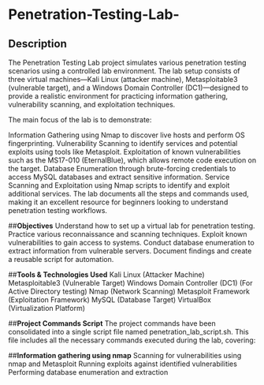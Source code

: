 # Penetration-Testing-Lab-

## Description

The Penetration Testing Lab project simulates various penetration testing scenarios using a controlled lab environment. The lab setup consists of three virtual machines—Kali Linux (attacker machine), Metasploitable3 (vulnerable target), and a Windows Domain Controller (DC1)—designed to provide a realistic environment for practicing information gathering, vulnerability scanning, and exploitation techniques.

The main focus of the lab is to demonstrate:

Information Gathering using Nmap to discover live hosts and perform OS fingerprinting.
Vulnerability Scanning to identify services and potential exploits using tools like Metasploit.
Exploitation of known vulnerabilities such as the MS17-010 (EternalBlue), which allows remote code execution on the target.
Database Enumeration through brute-forcing credentials to access MySQL databases and extract sensitive information.
Service Scanning and Exploitation using Nmap scripts to identify and exploit additional services.
The lab documents all the steps and commands used, making it an excellent resource for beginners looking to understand penetration testing workflows. 

##**Objectives**
Understand how to set up a virtual lab for penetration testing.
Practice various reconnaissance and scanning techniques.
Exploit known vulnerabilities to gain access to systems.
Conduct database enumeration to extract information from vulnerable servers.
Document findings and create a reusable script for automation.

##**Tools & Technologies Used** 
Kali Linux (Attacker Machine)
Metasploitable3 (Vulnerable Target)
Windows Domain Controller (DC1) (For Active Directory testing)
Nmap (Network Scanning)
Metasploit Framework (Exploitation Framework)
MySQL (Database Target)
VirtualBox (Virtualization Platform)

##**Project Commands Script** 
The project commands have been consolidated into a single script file named penetration_lab_script.sh. This file includes all the necessary commands executed during the lab, covering:

##**Information gathering using nmap** 
Scanning for vulnerabilities using nmap and Metasploit
Running exploits against identified vulnerabilities
Performing database enumeration and extraction



